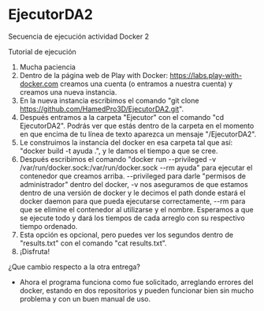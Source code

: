 # EjecutorDA2
Secuencia de ejecución actividad Docker 2
 
Tutorial de ejecución
1) Mucha paciencia
2) Dentro de la página web de Play with Docker: https://labs.play-with-docker.com creamos una cuenta (o entramos a nuestra cuenta) y creamos una nueva instancia.
3) En la nueva instancia escribimos el comando "git clone https://github.com/HamedPro3D/EjecutorDA2.git".
4) Después entramos a la carpeta "Ejecutor" con el comando "cd EjecutorDA2". Podrás ver que estás dentro de la carpeta en el momento en que encima de tu línea de texto aparezca un mensaje "/EjecutorDA2".
5) Le construimos la instancia del docker en esa carpeta tal que así: "docker build -t ayuda .", y le damos el tiempo a que se cree.
6) Después escribimos el comando "docker run --privileged -v /var/run/docker.sock:/var/run/docker.sock --rm ayuda" para ejecutar el contenedor que creamos arriba. --privileged para darle "permisos de administrador" dentro del docker, -v nos aseguramos de que estamos dentro de una versión de docker y le decimos el path donde estará el docker daemon para que pueda ejecutarse correctamente, --rm para que se elimine el contenedor al utilizarse y el nombre. Esperamos a que se ejecute todo y dará los tiempos de cada arreglo con su respectivo tiempo ordenado.
7) Esta opción es opcional, pero puedes ver los segundos dentro de "results.txt" con el comando "cat results.txt".
8) ¡Disfruta!

¿Que cambio respecto a la otra entrega?

- Ahora el programa funciona como fue solicitado, arreglando errores del docker, estando en dos repositorios y pueden funcionar bien sin mucho problema y con un buen manual de uso.